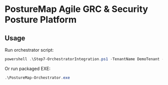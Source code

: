 ﻿# PostureMap  Agile GRC & Security Posture Platform

## Usage
Run orchestrator script:
```powershell
powershell .\Step7-OrchestratorIntegration.ps1 -TenantName DemoTenant -Mode demo
```

Or run packaged EXE:
```powershell
.\PostureMap-Orchestrator.exe
```

